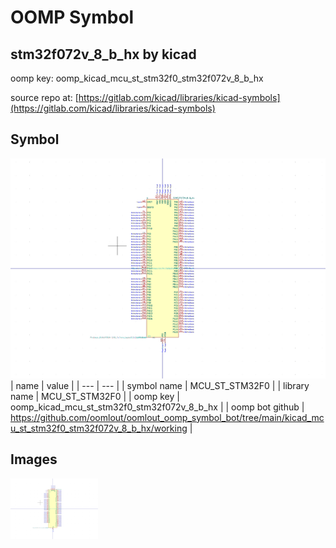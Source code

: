 # OOMP Symbol  
## stm32f072v_8_b_hx  by kicad  
  
oomp key: oomp_kicad_mcu_st_stm32f0_stm32f072v_8_b_hx  
  
source repo at: [https://gitlab.com/kicad/libraries/kicad-symbols](https://gitlab.com/kicad/libraries/kicad-symbols)  
## Symbol  
  
[![working.png](working_600.png)](working.png)  
| name | value | 
| --- | --- | 
| symbol name | MCU_ST_STM32F0 | 
| library name | MCU_ST_STM32F0 | 
| oomp key | oomp_kicad_mcu_st_stm32f0_stm32f072v_8_b_hx | 
| oomp bot github | https://github.com/oomlout/oomlout_oomp_symbol_bot/tree/main/kicad_mcu_st_stm32f0_stm32f072v_8_b_hx/working | 
## Images  
  
[![working.png](working_140.png)](working.png)  
